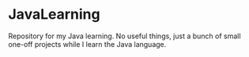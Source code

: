 # JavaLearning
Repository for my Java learning. No useful things, just a bunch of small one-off projects while I learn the Java language.
